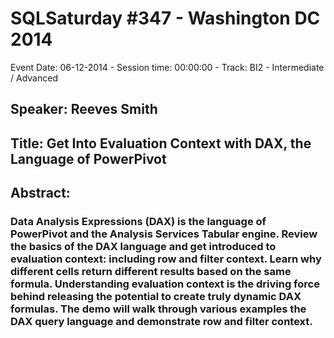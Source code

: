 # SQLSaturday #347 - Washington DC 2014
Event Date: 06-12-2014 - Session time: 00:00:00 - Track: BI2 - Intermediate / Advanced
## Speaker: Reeves Smith
## Title: Get Into Evaluation Context with DAX, the Language of PowerPivot
## Abstract:
### Data Analysis Expressions (DAX) is the language of PowerPivot and the Analysis Services Tabular engine. Review the basics of the DAX language and get introduced to evaluation context: including row and filter context. Learn why different cells return different results based on the same formula.  Understanding evaluation context is the driving force behind releasing the potential to create truly dynamic DAX formulas. The demo will walk through various examples the DAX query language and demonstrate row and filter context.
